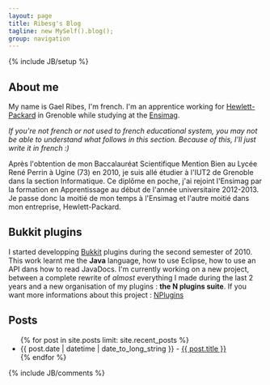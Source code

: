 ```yaml
---
layout: page
title: Ribesg's Blog
tagline: new MySelf().blog();
group: navigation
---
```

{% include JB/setup %}

## About me
My name is Gael Ribes, I'm french. I'm an apprentice working for [Hewlett-Packard][] in Grenoble while studying at the [Ensimag][].

_If you're not french or not used to french educational system, you may not be able to understand what follows in this section. Because of this, I'll just write it in french :)_

Après l'obtention de mon Baccalauréat Scientifique Mention Bien au Lycée René Perrin à Ugine (73) en 2010, je suis allé étudier à l'IUT2 de Grenoble dans la section Informatique. Ce diplôme en poche, j'ai rejoint l'Ensimag par la formation en Apprentissage au début de l'année universitaire 2012-2013. Je passe donc la moitié de mon temps à l'Ensimag et l'autre moitié dans mon entreprise, Hewlett-Packard.

## Bukkit plugins
I started developping [Bukkit][] plugins during the second semester of 2010. This work learnt me the **Java** language, how to use Eclipse, how to use an API dans how to read JavaDocs.
I'm currently working on a new project, between a complete rewrite of _almost_ everything I made during the last 2 years and a new organisation of my plugins : **the N plugins suite**.
If you want more informations about this project : [NPlugins][]

## Posts
<ul>
    {% for post in site.posts limit: site.recent_posts %}
        <li>
            {{ post.date | datetime | date_to_long_string }} - <a href="{{ root_url }}{{ post.url }}">{{ post.title }}</a>
        </li>
    {% endfor %}
</ul>


{% include JB/comments %}

<!--- Under this lines are links defined --->
[Ensimag]: http://ensimag.grenoble-inp.fr/ecole-nationale-superieure-d-informatique-et-de-mathematiques-appliquees-74488.kjsp?RH=ENSIMAG_FR&RF=ENSIMAG_EN "Ensimag"

[Hewlett-Packard]: http://en.wikipedia.org/wiki/Hewlett-Packard "Hewlett-Packard"

[Bukkit]: http://bukkit.org "Bukkit Forums"


[NPlugins]: /bukkit/NPlugins.html "More informations about NPlugins"
